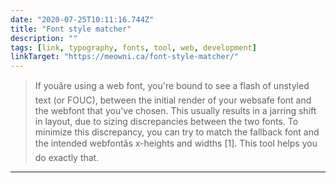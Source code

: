 ```yaml
---
date: "2020-07-25T10:11:16.744Z"
title: "Font style matcher"
description: ""
tags: [link, typography, fonts, tool, web, development]
linkTarget: "https://meowni.ca/font-style-matcher/"
---
```

> If youâre using a web font, you're bound to see a flash of unstyled text (or FOUC), between the initial render of your websafe font and the webfont that you've chosen. This usually results in a jarring shift in layout, due to sizing discrepancies between the two fonts. To minimize this discrepancy, you can try to match the fallback font and the intended webfontâs x-heights and widths [1]. This tool helps you do exactly that.
---
